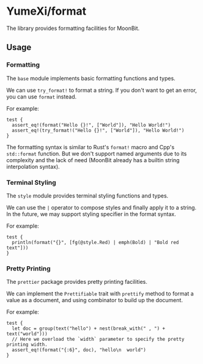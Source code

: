 # YumeXi/format

The library provides formatting facilities for MoonBit.

## Usage

### Formatting

The `base` module implements basic formatting functions and types.

We can use `try_format!` to format a string. If you don't want to get an error, you can use `format` instead.

For example:

```moonbit
test {
  assert_eq!(format("Hello {}!", ["World"]), "Hello World!")
  assert_eq!(try_format!("Hello {}!", ["World"]), "Hello World!")
}
```

The formatting syntax is similar to Rust's `format!` macro and Cpp's `std::format` function. But we don't support named arguments due to its complexity and the lack of need (MoonBit already has a builtin string interpolation syntax).

### Terminal Styling

The `style` module provides terminal styling functions and types.

We can use the `|` operator to compose styles and finally apply it to a string.
In the future, we may support styling specifier in the format syntax.

For example:

```moonbit
test {
  println(format("{}", [fg(@style.Red) | emph(Bold) | "Bold red text"]))
}
```

### Pretty Printing

The `prettier` package provides pretty printing facilities.

We can implement the `Prettifiable` trait with `prettify` method to format a value as a document, and using combinator to build up the document.

For example:
```moonbit
test {
  let doc = group(text("hello") + nest(break_with(" , ") + text("world")))
  // Here we overload the `width` parameter to specify the pretty printing width.
  assert_eq!(format("{:6}", doc), "hello\n  world")
}
```
